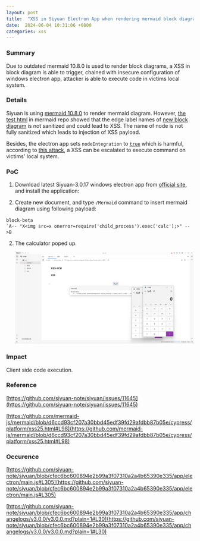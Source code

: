 ```yaml
---
layout: post
title:  "XSS in Siyuan Electron App when rendering mermaid block diagram Leading to RCE(Just Thanks)"
date:  2024-06-04 10:31:06 +0800
categories: xss
---
```



### Summary
Due to outdated mermaid 10.8.0 is used to render block diagrams, a XSS in block diagram is able to trigger, chained with insecure configuration of windows electron app, attacker is able to execute code in victims local system.

### Details
Siyuan is using [mermaid 10.8.0](https://github.com/siyuan-note/siyuan/blob/cfec6bc600894e2b99a3f07310a2a4b65390e335/app/changelogs/v3.0.0/v3.0.0.md?plain=1#L30) to render mermaid diagram. However, [the test html](https://github.com/mermaid-js/mermaid/blob/d6ccd93cf207a30bbd45edf39fd29afdbb87b05e/cypress/platform/xss25.html#L98) in mermaid repo showed that the edge label names of [new block diagram](https://github.com/mermaid-js/mermaid/pull/5221) is not sanitized and could lead to XSS. The name of node is not fully sanitized which leads to  injection of XSS payload. 

Besides, the electron app sets `nodeIntegration` to [`true`](https://github.com/siyuan-note/siyuan/blob/cfec6bc600894e2b99a3f07310a2a4b65390e335/app/electron/main.js#L305) which is harmful, according to [this attack](https://book.hacktricks.xyz/network-services-pentesting/pentesting-web/electron-desktop-apps#introduction), a XSS can be escalated to execute command on victims' local system.

### PoC

1. Download latest Siyuan-3.0.17 windows electron app from [official site](https://release.liuyun.io/siyuan/siyuan-3.0.17-win.exe), and install the application:

2. Create new document, and type `/Mermaid` command to insert mermaid diagram using following payload:
  ```
  block-beta
  `A-- "X<img src=x onerror=require('child_process').exec('calc');>" -->B
  ```
2. The calculator poped up.

    ![rce](/assets/images/mermaid/siyuan-rce.png)

### Impact

Client side code execution. 


### Reference

[https://github.com/siyuan-note/siyuan/issues/11645](https://github.com/siyuan-note/siyuan/issues/11645)

[https://github.com/mermaid-js/mermaid/blob/d6ccd93cf207a30bbd45edf39fd29afdbb87b05e/cypress/platform/xss25.html#L98](https://github.com/mermaid-js/mermaid/blob/d6ccd93cf207a30bbd45edf39fd29afdbb87b05e/cypress/platform/xss25.html#L98)

### Occurence

[https://github.com/siyuan-note/siyuan/blob/cfec6bc600894e2b99a3f07310a2a4b65390e335/app/electron/main.js#L305](https://github.com/siyuan-note/siyuan/blob/cfec6bc600894e2b99a3f07310a2a4b65390e335/app/electron/main.js#L305)

[https://github.com/siyuan-note/siyuan/blob/cfec6bc600894e2b99a3f07310a2a4b65390e335/app/changelogs/v3.0.0/v3.0.0.md?plain=1#L30](https://github.com/siyuan-note/siyuan/blob/cfec6bc600894e2b99a3f07310a2a4b65390e335/app/changelogs/v3.0.0/v3.0.0.md?plain=1#L30)
